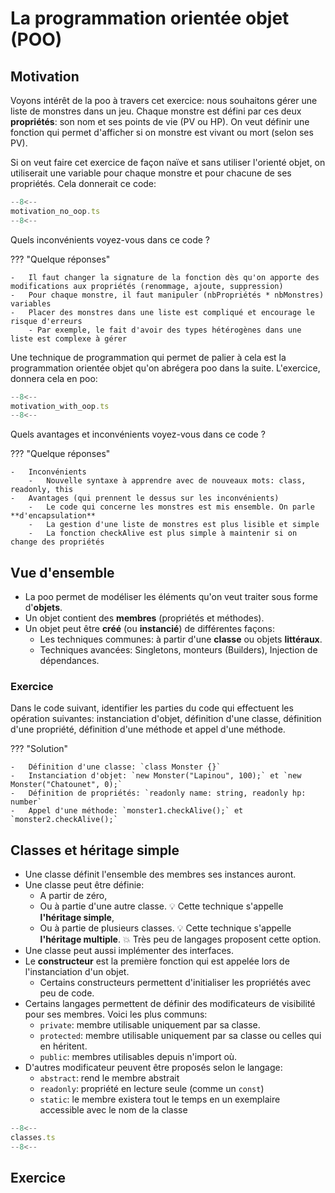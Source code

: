# La programmation orientée objet (POO)

## Motivation

Voyons intérêt de la poo à travers cet exercice: nous souhaitons gérer une liste de monstres dans un jeu. Chaque monstre est défini par ces deux **propriétés**: son nom et ses points de vie (PV ou HP). On veut définir une fonction qui permet d'afficher si on monstre est vivant ou mort (selon ses PV).

Si on veut faire cet exercice de façon naïve et sans utiliser l'orienté objet, on utiliserait une variable pour chaque monstre et pour chacune de ses propriétés. Cela donnerait ce code:

```ts
--8<--
motivation_no_oop.ts
--8<--
```

Quels inconvénients voyez-vous dans ce code ?

??? "Quelque réponses"

    -   Il faut changer la signature de la fonction dès qu'on apporte des modifications aux propriétés (renommage, ajoute, suppression)
    -   Pour chaque monstre, il faut manipuler (nbPropriétés * nbMonstres) variables
    -   Placer des monstres dans une liste est compliqué et encourage le risque d'erreurs
        - Par exemple, le fait d'avoir des types hétérogènes dans une liste est complexe à gérer

Une technique de programmation qui permet de palier à cela est la programmation orientée objet qu'on abrégera poo dans la suite.
L'exercice, donnera cela en poo:

```ts
--8<--
motivation_with_oop.ts
--8<--
```

Quels avantages et inconvénients voyez-vous dans ce code ?

??? "Quelque réponses"

    -   Inconvénients
        -   Nouvelle syntaxe à apprendre avec de nouveaux mots: class, readonly, this
    -   Avantages (qui prennent le dessus sur les inconvénients)
        -   Le code qui concerne les monstres est mis ensemble. On parle **d'encapsulation**
        -   La gestion d'une liste de monstres est plus lisible et simple
        -   La fonction checkAlive est plus simple à maintenir si on change des propriétés

## Vue d'ensemble

-   La poo permet de modéliser les éléments qu'on veut traiter sous forme d'**objets**.
-   Un objet contient des **membres** (propriétés et méthodes).
-   Un objet peut être **créé** (ou **instancié**) de différentes façons:
    -   Les techniques communes: à partir d'une **classe** ou objets **littéraux**.
    -   Techniques avancées: Singletons, monteurs (Builders), Injection de dépendances.

### Exercice

Dans le code suivant, identifier les parties du code qui effectuent les opération suivantes: instanciation d'objet, définition d'une classe, définition d'une propriété, définition d'une méthode et appel d'une méthode.

??? "Solution"

    -   Définition d'une classe: `class Monster {}`
    -   Instanciation d'objet: `new Monster("Lapinou", 100);` et `new Monster("Chatounet", 0);`
    -   Définition de propriétés: `readonly name: string, readonly hp: number`
    -   Appel d'une méthode: `monster1.checkAlive();` et `monster2.checkAlive();`

## Classes et héritage simple

-   Une classe définit l'ensemble des membres ses instances auront.
-   Une classe peut être définie:
    -   A partir de zéro,
    -   Ou à partie d'une autre classe. :bulb: Cette technique s'appelle **l'héritage simple**,
    -   Ou à partie de plusieurs classes. :bulb: Cette technique s'appelle **l'héritage multiple**. :boom: Très peu de langages proposent cette option.
-   Une classe peut aussi implémenter des interfaces.
-   Le **constructeur** est la première fonction qui est appelée lors de l'instanciation d'un objet.
    -   Certains constructeurs permettent d'initialiser les propriétés avec peu de code.
-   Certains langages permettent de définir des modificateurs de visibilité pour ses membres. Voici les plus communs:
    -   `private`: membre utilisable uniquement par sa classe.
    -   `protected`: membre utilisable uniquement par sa classe ou celles qui en héritent.
    -   `public`: membres utilisables depuis n'import où.
-   D'autres modificateur peuvent être proposés selon le langage:
    -   `abstract`: rend le membre abstrait
    -   `readonly`: propriété en lecture seule (comme un `const`)
    -   `static`: le membre existera tout le temps en un exemplaire accessible avec le nom de la classe

```ts title="Définition de deux classes dont une qui hérite de l'autre"
--8<--
classes.ts
--8<--
```

## Exercice
